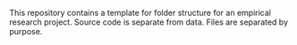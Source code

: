 This repository contains a template for folder structure for an empirical research project. Source code is separate from data. Files are separated by purpose. 
